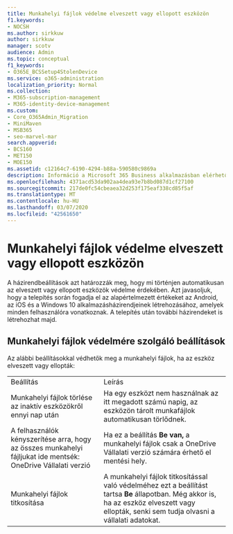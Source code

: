 ```yaml
---
title: Munkahelyi fájlok védelme elveszett vagy ellopott eszközön
f1.keywords:
- NOCSH
ms.author: sirkkuw
author: sirkkuw
manager: scotv
audience: Admin
ms.topic: conceptual
f1_keywords:
- O365E_BCSSetup4StolenDevice
ms.service: o365-administration
localization_priority: Normal
ms.collection:
- M365-subscription-management
- M365-identity-device-management
ms.custom:
- Core_O365Admin_Migration
- MiniMaven
- MSB365
- seo-marvel-mar
search.appverid:
- BCS160
- MET150
- MOE150
ms.assetid: c12164c7-6190-4294-b88a-590580c9869a
description: Információ a Microsoft 365 Business alkalmazásban elérhető beállításokról a munkahelyi fájlok védelmére, ha a felhasználó eszköze elveszett vagy ellopták.
ms.openlocfilehash: 4371acd53da902aa4dea93e7b8bd087d1cf27100
ms.sourcegitcommit: 217de0fc54cbeaea32d253f175eaf338cd85f5af
ms.translationtype: MT
ms.contentlocale: hu-HU
ms.lasthandoff: 03/07/2020
ms.locfileid: "42561650"
---
```

# <a name="protect-work-files-when-a-mobile-device-is-lost-or-stolen"></a>Munkahelyi fájlok védelme elveszett vagy ellopott eszközön

A házirendbeállítások azt határozzák meg, hogy mi történjen automatikusan az elveszett vagy ellopott eszközök védelme érdekében. Azt javasoljuk, hogy a telepítés során fogadja el az alapértelmezett értékeket az Android, az iOS és a Windows 10 alkalmazásházirendjeinek létrehozásához, amelyek minden felhasználóra vonatkoznak. A telepítés után további házirendeket is létrehozhat majd.
  
## <a name="settings-that-protect-work-files"></a>Munkahelyi fájlok védelmére szolgáló beállítások

Az alábbi beállításokkal védhetők meg a munkahelyi fájlok, ha az eszköz elveszett vagy ellopták:
  
|||
|:-----|:-----|
|Beállítás  <br/> |Leírás  <br/> |
|Munkahelyi fájlok törlése az inaktív eszközökről ennyi nap után  <br/> |Ha egy eszközt nem használnak az itt megadott számú napig, az eszközön tárolt munkafájlok automatikusan törlődnek.  <br/> |
|A felhasználók kényszerítése arra, hogy az összes munkahelyi fájljukat ide mentsék: OneDrive Vállalati verzió  <br/> |Ha ez a beállítás **Be van,** a munkahelyi fájlok csak a OneDrive Vállalati verzió számára érhető el mentési hely.  <br/> |
|Munkahelyi fájlok titkosítása  <br/> |A munkahelyi fájlok titkosítással való védelméhez ezt a beállítást tartsa **Be** állapotban. Még akkor is, ha az eszköz elveszett vagy ellopták, senki sem tudja olvasni a vállalati adatokat.  <br/> |
   

